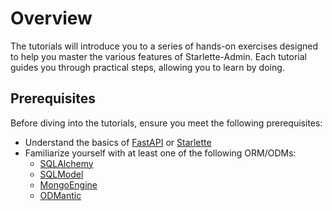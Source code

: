# Overview

The tutorials will introduce you to a series of hands-on exercises designed to help you master the various features of
Starlette-Admin. Each tutorial guides you through practical steps, allowing you to learn by doing.

## Prerequisites

Before diving into the tutorials, ensure you meet the following prerequisites:

- Understand the basics of [FastAPI](https://fastapi.tiangolo.com/) or [Starlette](https://www.starlette.io/)
- Familiarize yourself with at least one of the following ORM/ODMs:
    * [SQLAlchemy](https://www.sqlalchemy.org/)
    * [SQLModel](https://sqlmodel.tiangolo.com/)
    * [MongoEngine](http://mongoengine.org/)
    * [ODMantic](https://github.com/art049/odmantic/)
